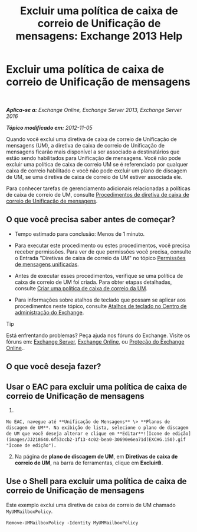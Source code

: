 ﻿---
title: 'Excluir uma política de caixa de correio de Unificação de mensagens: Exchange 2013 Help'
TOCTitle: Excluir uma política de caixa de correio de Unificação de mensagens
ms:assetid: c8758464-3c52-4dd3-b2a6-142a99bb0628
ms:mtpsurl: https://technet.microsoft.com/pt-br/library/Bb124536(v=EXCHG.150)
ms:contentKeyID: 50556284
ms.date: 05/22/2018
mtps_version: v=EXCHG.150
ms.translationtype: MT
---

# Excluir uma política de caixa de correio de Unificação de mensagens

 

_**Aplica-se a:** Exchange Online, Exchange Server 2013, Exchange Server 2016_

_**Tópico modificado em:** 2012-11-05_

Quando você exclui uma diretiva de caixa de correio de Unificação de mensagens (UM), a diretiva de caixa de correio de Unificação de mensagens ficarão mais disponível a ser associado a destinatários que estão sendo habilitados para Unificação de mensagens. Você não pode excluir uma política de caixa de correio UM se é referenciado por qualquer caixa de correio habilitado e você não pode excluir um plano de discagem de UM, se uma diretiva de caixa de correio de UM estiver associada ele.

Para conhecer tarefas de gerenciamento adicionais relacionadas a políticas de caixa de correio de UM, consulte [Procedimentos de diretiva de caixa de correio de Unificação de mensagens](um-mailbox-policy-procedures-exchange-2013-help.md).

## O que você precisa saber antes de começar?

  - Tempo estimado para conclusão: Menos de 1 minuto.

  - Para executar este procedimento ou estes procedimentos, você precisa receber permissões. Para ver de que permissões você precisa, consulte o Entrada "Diretivas de caixa de correio da UM" no tópico [Permissões de mensagens unificadas](unified-messaging-permissions-exchange-2013-help.md).

  - Antes de executar esses procedimentos, verifique se uma política de caixa de correio de UM foi criada. Para obter etapas detalhadas, consulte [Criar uma política de caixa de correio da UM](create-a-um-mailbox-policy-exchange-2013-help.md).

  - Para informações sobre atalhos de teclado que possam se aplicar aos procedimentos neste tópico, consulte [Atalhos de teclado no Centro de administração do Exchange](keyboard-shortcuts-in-the-exchange-admin-center-exchange-online-protection-help.md).


> [!TIP]
> Está enfrentando problemas? Peça ajuda nos fóruns do Exchange. Visite os fóruns em: <A href="https://go.microsoft.com/fwlink/p/?linkid=60612">Exchange Server</A>, <A href="https://go.microsoft.com/fwlink/p/?linkid=267542">Exchange Online</A>, ou <A href="https://go.microsoft.com/fwlink/p/?linkid=285351">Proteção do Exchange Online</A>..



## O que você deseja fazer?

## Usar o EAC para excluir uma política de caixa de correio de Unificação de mensagens

1.  
    
    No EAC, navegue até **Unificação de Mensagens** \> **Planos de discagem de UM**. Na exibição de lista, selecione o plano de discagem de UM que você deseja alterar e clique em **Editar**![Ícone de edição](images/JJ218640.6f53ccb2-1f13-4c02-bea0-30690e6ea71d(EXCHG.150).gif "Ícone de edição").

2.  Na página de **plano de discagem de UM**, em **Diretivas de caixa de correio de UM**, na barra de ferramentas, clique em **Excluir**![Excluir ícone](images/JJ673559.14f639f6-61e8-4418-bbfb-0db14de9d2f5(EXCHG.150).gif "Excluir ícone").

## Use o Shell para excluir uma política de caixa de correio de Unificação de mensagens

Este exemplo exclui uma diretiva de caixa de correio de UM chamado `MyUMMailboxPolicy`.

    Remove-UMMailboxPolicy -Identity MyUMMailboxPolicy

